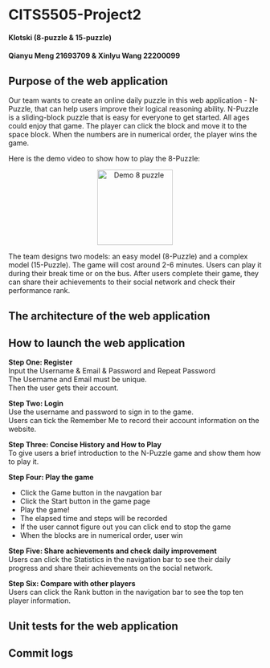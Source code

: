 # CITS5505-Project2
#### Klotski (8-puzzle & 15-puzzle)
#### Qianyu Meng 21693709 & Xinlyu Wang 22200099

## Purpose of the web application
Our team wants to create an online daily puzzle in this web application - N-Puzzle, that can help users improve their logical reasoning ability.
N-Puzzle is a sliding-block puzzle that is easy for everyone to get started. All ages could enjoy that game. The player can click the block and move it to the space block. When the numbers are in numerical order, the player wins the game.

Here is the demo video to show how to play the 8-Puzzle:
<div align=center><img src="https://miro.medium.com/max/508/1*YxeZJzfhW4kn5O5wAGbkIg.gif" width="150" height="150" alt="Demo 8 puzzle"/></div>

The team designs two models: an easy model (8-Puzzle) and a complex model (15-Puzzle). The game will cost around 2-6 minutes. Users can play it during their break time or on the bus. After users complete their game, they can share their achievements to their social network and check their performance rank.

## The architecture of the web application


## How to launch the web application
**Step One: Register** <br>
Input the Username & Email & Password and Repeat Password <br>
The Username and Email must be unique. <br>
Then the user gets their account.<br>

**Step Two: Login** <br>
Use the username and password to sign in to the game.<br>
Users can tick the Remember Me to record their account information on the website.

**Step Three: Concise History and How to Play** <br>
To give users a brief introduction to the N-Puzzle game and show them how to play it.

**Step Four: Play the game**
<ul> 
  <li> Click the Game button in the navgation bar </li> 
  <li> Click the Start button in the game page </li> 
  <li> Play the game! </li>
  <li> The elapsed time and steps will be recorded </li>
  <li> If the user cannot figure out you can click end to stop the game </li>
  <li> When the blocks are in numerical order, user win </li>
</ul>

**Step Five: Share achievements and check daily improvement** <br>
Users can click the Statistics in the navigation bar to see their daily progress and share their achievements on the social network.

**Step Six: Compare with other players** <br>
Users can click the Rank button in the navigation bar to see the top ten player information.

## Unit tests for the web application

## Commit logs
